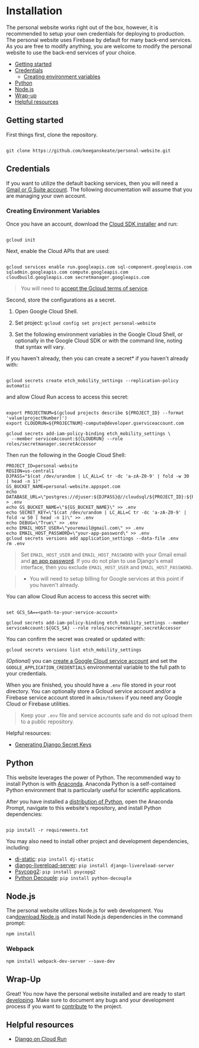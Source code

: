 # Installation

The personal website works right out of the box, however, it is recommended to setup your own credentials for deploying to production. The personal website uses Firebase by default for many back-end services. As you are free to modify anything, you are welcome to modify the personal website to use the back-end services of your choice.

* [Getting started](#getting-started)
* [Credentials](#credentials)
  - [Creating environment variables](#creating-environment-variables)
* [Python](#python)
* [Node.js](#node-js)
* [Wrap-up](#wrap-up)
* [Helpful resources](#helpful-resources)


## Getting started<a name="getting-started"></a>

First things first, clone the repository.


```shell

git clone https://github.com/keeganskeate/personal-website.git

```

## Credentials<a name="credentials"></a>

If you want to utilize the default backing services, then you will need a [Gmail or G Suite account](https://accounts.google.com/SignUp). The following documentation will assume that you are managing your own account.


### Creating Environment Variables<a name="creating-environment-variables"></a>

Once you have an account, download the [Cloud SDK installer](https://dl.google.com/dl/cloudsdk/channels/rapid/GoogleCloudSDKInstaller.exe) and run:

```shell

gcloud init

```

Next, enable the Cloud APIs that are used:

```shell

gcloud services enable run.googleapis.com sql-component.googleapis.com sqladmin.googleapis.com compute.googleapis.com cloudbuild.googleapis.com secretmanager.googleapis.com

```

> You will need to [accept the Gcloud terms of service](https://console.developers.google.com/terms/cloud).

Second, store the configurations as a secret.

1. Open Google Cloud Shell.

2. Set project: `gcloud config set project personal-website`

3. Set the following environment variables in the Google Cloud Shell, or optionally in the Google Cloud SDK or with the command line, noting that syntax will vary.

If you haven't already, then you can create a secret* if you haven't already with:

```shell

gcloud secrets create etch_mobility_settings --replication-policy automatic

```

and allow Cloud Run access to access this secret:

```shell

export PROJECTNUM=$(gcloud projects describe ${PROJECT_ID} --format 'value(projectNumber)')
export CLOUDRUN=${PROJECTNUM}-compute@developer.gserviceaccount.com

gcloud secrets add-iam-policy-binding etch_mobility_settings \
  --member serviceAccount:${CLOUDRUN} --role roles/secretmanager.secretAccessor

```

Then run the following in the Google Cloud Shell:

```shell
PROJECT_ID=personal-website
REGION=us-central1
DJPASS="$(cat /dev/urandom | LC_ALL=C tr -dc 'a-zA-Z0-9' | fold -w 30 | head -n 1)"
GS_BUCKET_NAME=personal-website.appspot.com
echo DATABASE_URL=\"postgres://djuser:${DJPASS}@//cloudsql/${PROJECT_ID}:${REGION}:myinstance/mydatabase\" > .env
echo GS_BUCKET_NAME=\"${GS_BUCKET_NAME}\" >> .env
echo SECRET_KEY=\"$(cat /dev/urandom | LC_ALL=C tr -dc 'a-zA-Z0-9' | fold -w 50 | head -n 1)\" >> .env
echo DEBUG=\"True\" >> .env
echo EMAIL_HOST_USER=\"youremail@gmail.com\" >> .env
echo EMAIL_HOST_PASSWORD=\"your-app-password\" >> .env
gcloud secrets versions add application_settings --data-file .env
rm .env

```

> Set `EMAIL_HOST_USER` and `EMAIL_HOST_PASSWORD` with your Gmail email and [an app password](https://dev.to/abderrahmanemustapha/how-to-send-email-with-django-and-gmail-in-production-the-right-way-24ab). If you do not plan to use Django's email interface, then you exclude `EMAIL_HOST_USER` and `EMAIL_HOST_PASSWORD`.

> * You will need to setup billing for Google services at this point if you haven't already.

You can allow Cloud Run access to access this secret with:

```shell

set GCS_SA==<path-to-your-service-account>

gcloud secrets add-iam-policy-binding etch_mobility_settings --member serviceAccount:${GCS_SA} --role roles/secretmanager.secretAccessor

```

You can confirm the secret was created or updated with:

```
gcloud secrets versions list etch_mobility_settings

```

*(Optional)* you can [create a Google Cloud service account](https://cloud.google.com/docs/authentication/getting-started) and set the `GOOGLE_APPLICATION_CREDENTIALS` environmental variable to the full path to your credentials.

When you are finished, you should have a `.env` file stored in your root directory. You can optionally store a Gcloud service account and/or a Firebase service account stored in `admin/tokens` if you need any Google Cloud or Firebase utilities.

> Keep your `.env` file and service accounts safe and do not upload them to a public repository.

Helpful resources:

* [Generating Django Secret Keys](https://stackoverflow.com/questions/4664724/distributing-django-projects-with-unique-secret-keys)


## Python<a name="python"></a>

This website leverages the power of Python. The recommended way to install Python is with [Anaconda](https://www.anaconda.com/products/individual/get-started-commercial-edition-1). Anaconda Python is a self-contained Python environment that is particularly useful for scientific applications.

After you have installed a [distribution of Python](https://docs.conda.io/en/latest/miniconda.html), open the Anaconda Prompt, navigate to this website's repository, and install Python dependencies:

```shell

pip install -r requirements.txt

```

You may also need to install other project and development dependencies, including:

* [dj-static](https://github.com/heroku-python/dj-static): `pip install dj-static`
* [django-livereload-server](https://github.com/tjwalch/django-livereload-server): `pip install django-livereload-server`
* [Psycopg2](https://www.psycopg.org/install/): `pip install psycopg2`
* [Python Decouple](https://pypi.org/project/python-decouple/): `pip install python-decouple`


## Node.js<a name="node-js"></a>

The personal website utilizes Node.js for web development. You can[download Node.js](https://nodejs.org/en/download/) and install Node.js dependencies in the command prompt:

```shell
npm install
```

### Webpack

```shell
npm install webpack-dev-server --save-dev
```

## Wrap-Up<a name="wrap-up"></a>

Great! You now have the personal website installed and are ready to start [developing](development.md). Make sure to document any bugs and your development process if you want to [contribute](contributing.md) to the project.


## Helpful resources<a name="helpful-resources"></a>

* [Django on Cloud Run](https://codelabs.developers.google.com/codelabs/cloud-run-django/index.html)

